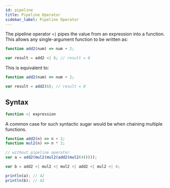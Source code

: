 ```yaml
---
id: pipeline
title: Pipeline Operator
sidebar_label: Pipeline Operator
---
```


The pipeline operator `<|` pipes the value from an expression into a function. This allows any single-argument function to be written as:

```js
function add2(num) => num + 2;

var result = add2 <| 6; // result = 8
```

This is equivalent to:

```js
function add2(num) => num + 2;

var result = add2(6); // result = 8
```

## Syntax
```js
function <| expression
```

A common case for such syntactic sugar would be when chaining multiple functions.

```js
function add2(n) => n + 2;
function mul2(n) => n * 2;

// without pipeline operator
var a = add2(mul2(mul2(add2(mul2(4)))));

var b = add2 <| mul2 <| mul2 <| add2 <| mul2 <| 4;

println(a); // 42
println(b); // 42
```
